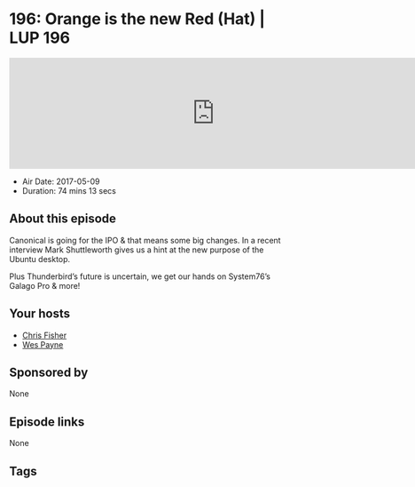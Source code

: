 # 196: Orange is the new Red (Hat) | LUP 196

<iframe src="https://player.fireside.fm/v2/RUkczH-V+o6A9tqOW?theme=dark" width="740" height="200" frameborder="0" scrolling="no"></iframe>

* Air Date: 2017-05-09
* Duration: 74 mins 13 secs

## About this episode

Canonical is going for the IPO & that means some big changes. In a recent interview Mark Shuttleworth gives us a hint at the new purpose of the Ubuntu desktop.

Plus Thunderbird’s future is uncertain, we get our hands on System76’s Galago Pro & more!

## Your hosts
* [Chris Fisher](https://linuxunplugged.com/hosts/chrislas)
* [Wes Payne](https://linuxunplugged.com/hosts/wes)

## Sponsored by

None



## Episode links

None



## Tags

